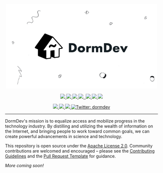<!-- Banner Image -->

<p align="center">
<a href="https://dormdev.com"><img src="./public/assets/header.png" width="500" alt="DormDev header"></a>
</p>

<p align="center">
  <a aria-label="Deployed on Vercel/Zeit" href="https://vercel.com/w-8/dormdev">
    <img src="https://img.shields.io/badge/deployed-success.svg?style=flat-square&logo=Vercel&labelColor=000000&logoWidth=20">
  </a>
  <a aria-label="CircleCI" href="https://circleci.com/gh/W8/dormdev/tree/master">
    <img src="https://img.shields.io/circleci/build/github/W8/dormdev/master?style=flat-square">
  </a>
  <a aria-label="Uptime status" href="https://status.dormdev.com">
    <img src="https://img.shields.io/uptimerobot/ratio/m784086893-5f638a54e5248faf8e7ec23d?style=flat-square">
  </a>
  <a aria-label="PRs Welcome" href="./.github/PULL_REQUEST_TEMPLATE.md">
    <img src="https://img.shields.io/badge/PRs-welcome-brightgreen.svg?style=flat-square">
  </a>
  <a aria-label="Built with Next.js" href="https://github.com/zeit/next.js">
    <img alt="" src="https://img.shields.io/github/package-json/dependency-version/W8/dormdev/next?style=flat-square&logo=Next.js&labelColor=000000&logoWidth=20">
  </a>
  <a aria-label="Node.js Version" href="https://github.com/nodejs/node">
    <img src="https://img.shields.io/badge/node-12.x-black?style=flat-square">
  </a>
  <a aria-label="DormDev Version" href="./package.json#L3">
    <img src="https://img.shields.io/github/package-json/v/w8/dormdev?color=black&style=flat-square">
  </a>
  <a aria-label="DormDev contributors" href="https://github.com/W8/dormdev/graphs/contributors">
    <img src="https://img.shields.io/github/contributors/W8/dormdev?color=black&style=flat-square">
  </a>
</p>

<p align="center">
  <a aria-label="Join the community on Spectrum" href="https://spectrum.chat/dormdev" target="_blank">
    <img src="https://img.shields.io/badge/join%20the%20community-on%20spectrum-blue.svg?style=flat-square&colorB=3818E5">
  </a>
  <a aria-label="Join DormDev Facebook group" href="https://www.facebook.com/groups/dormdev" target="_blank">
    <img src="https://img.shields.io/badge/join%20the%20group-on%20facebook-blue.svg?style=flat-square&colorB=1778F2">
  </a>
  <a aria-label="Join r/dormdev on Reddit" href="https://www.reddit.com/r/DormDev" target="_blank">
    <img src="https://img.shields.io/reddit/subreddit-subscribers/dormdev?style=flat-square&label=join%20r/dormdev&logo=REDDIT&logoColor=FFFFFF&labelColor=FF5700&logoWidth=15&color=lightgray">
  </a>
  <a aria-label="Follow @dormdev on Twitter" href="https://twitter.com/intent/follow?screen_name=dormdev" target="_blank">
    <img  alt="Twitter: dormdev" src="https://img.shields.io/twitter/follow/dormdev.svg?style=flat-square&label=follow%20dormdev&logo=TWITTER&logoColor=FFFFFF&labelColor=00aced&logoWidth=15&color=lightgray" />
  </a>
</p>

---

DormDev's mission is to equalize access and mobilize progress in the technology industry. By distilling and utilizing the wealth of information on the Internet, and bringing people to work toward common goals, we can create powerful advancements in science and technology.

This repository is open source under the [Apache License 2.0](./LICENSE). Community contributions are welcomed and encouraged – please see the [Contributing Guidelines](./CONTRIBUTING.md) and the [Pull Request Template](./.github/PULL_REQUEST_TEMPLATE.md) for guidance.

_More coming soon!_
